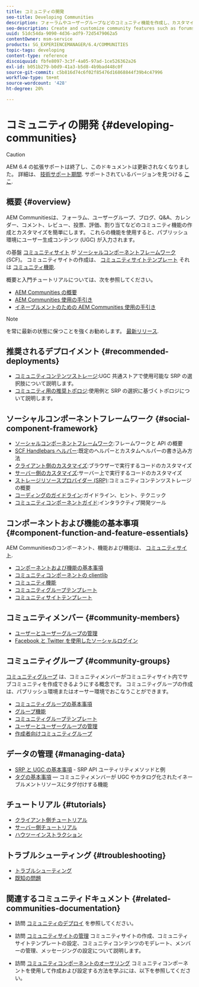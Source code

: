 ```yaml
---
title: コミュニティの開発
seo-title: Developing Communities
description: フォーラムやユーザーグループなどのコミュニティ機能を作成し、カスタマイズする
seo-description: Create and customize community features such as forums, user groups, and more
uuid: 51dc54da-9090-4d36-adf9-72d5479062a5
contentOwner: msm-service
products: SG_EXPERIENCEMANAGER/6.4/COMMUNITIES
topic-tags: developing
content-type: reference
discoiquuid: fbfe8097-3c3f-4a05-97ad-1ce526362a26
exl-id: b051b279-b0d9-41a3-b5d8-4b9bad448c0f
source-git-commit: c5b816d74c6f02f85476d16868844f39b4c47996
workflow-type: tm+mt
source-wordcount: '428'
ht-degree: 20%

---
```


# コミュニティの開発 {#developing-communities}

>[!CAUTION]
>
>AEM 6.4 の拡張サポートは終了し、このドキュメントは更新されなくなりました。 詳細は、 [技術サポート期間](https://helpx.adobe.com/jp/support/programs/eol-matrix.html). サポートされているバージョンを見つける [ここ](https://experienceleague.adobe.com/docs/?lang=ja).

## 概要 {#overview}

AEM Communitiesは、フォーラム、ユーザーグループ、ブログ、Q&amp;A、カレンダー、コメント、レビュー、投票、評価、割り当てなどのコミュニティ機能の作成とカスタマイズを簡単にします。 これらの機能を使用すると、パブリッシュ環境にユーザー生成コンテンツ (UGC) が入力されます。

の基盤 [コミュニティサイト](overview.md#communitiessites) が [ソーシャルコンポーネントフレームワーク](scf.md) (SCF)。 コミュニティサイトの作成は、 [コミュニティサイトテンプレート](sites-console.md) それは [コミュニティ機能](functions.md).

概要と入門チュートリアルについては、次を参照してください。

* [AEM Communities の概要](overview.md)
* [AEM Communities 使用の手引き](getting-started.md)
* [イネーブルメントのための AEM Communities 使用の手引き](getting-started-enablement.md)

>[!NOTE]
>
>を常に最新の状態に保つことを強くお勧めします。 [最新リリース](deploy-communities.md#latest-releases).

## 推奨されるデプロイメント {#recommended-deployments}

* [コミュニティコンテンツストレージ](working-with-srp.md):UGC 共通ストアで使用可能な SRP の選択肢について説明します。
* [コミュニティ用の推奨トポロジ](topologies.md):使用例と SRP の選択に基づくトポロジについて説明します。

## ソーシャルコンポーネントフレームワーク {#social-component-framework}

* [ソーシャルコンポーネントフレームワーク](scf.md):フレームワークと API の概要
* [SCF Handlebars ヘルパー](handlebars-helpers.md):既定のヘルパーとカスタムヘルパーの書き込み方法
* [クライアント側のカスタマイズ](client-customize.md):ブラウザーで実行するコードのカスタマイズ
* [サーバー側のカスタマイズ](server-customize.md):サーバー上で実行するコードのカスタマイズ
* [ストレージリソースプロバイダー (SRP)](srp.md):コミュニティコンテンツストレージの概要
* [コーディングのガイドライン](code-guide.md):ガイドライン、ヒント、テクニック
* [コミュニティコンポーネントガイド](components-guide.md):インタラクティブ開発ツール

## コンポーネントおよび機能の基本事項 {#component-function-and-feature-essentials}

AEM Communitiesのコンポーネント、機能および機能は、 [コミュニティサイト](sites-console.md).

* [コンポーネントおよび機能の基本事項](essentials.md)
* [コミュニティコンポーネントの clientlib](clientlibs.md)
* [コミュニティ機能](functions.md)
* [コミュニティグループテンプレート](tools-groups.md)
* [コミュニティサイトテンプレート](sites.md)

## コミュニティメンバー {#community-members}

* [ユーザーとユーザーグループの管理](users.md)
* [Facebook と Twitter を使用したソーシャルログイン](social-login.md)

## コミュニティグループ {#community-groups}

[コミュニティグループ](overview.md#communitygroups) は、コミュニティメンバーがコミュニティサイト内でサブコミュニティを作成できるようにする概念です。 コミュニティグループの作成は、パブリッシュ環境またはオーサー環境でおこなうことができます。

* [コミュニティグループの基本事項](essentials-groups.md)
* [グループ機能](functions.md#groups-function)
* [コミュニティグループテンプレート](tools-groups.md)
* [ユーザーとユーザーグループの管理](users.md)
* [作成者向けコミュニティグループ](creating-groups.md)

## データの管理 {#managing-data}

* [SRP と UGC の基本事項](srp-and-ugc.md) - SRP API ユーティリティメソッドと例
* [タグの基本事項](tag.md)  — コミュニティメンバーが UGC やカタログ化されたイネーブルメントリソースにタグ付けする機能

## チュートリアル {#tutorials}

* [クライアント側チュートリアル](tutorials.md#client-side-customization)
* [サーバー側チュートリアル](tutorials.md#server-side-customization)
* [ハウツーインストラクション](tutorials.md#how-to-instructions)

## トラブルシューティング {#troubleshooting}

* [トラブルシューティング](troubleshooting.md)
* [既知の問題](/help/release-notes/known-issues.md)

## 関連するコミュニティドキュメント {#related-communities-documentation}

* 訪問 [コミュニティのデプロイ](deploy-communities.md) を参照してください。

* 訪問 [コミュニティサイトの管理](administer-landing.md) コミュニティサイトの作成、コミュニティサイトテンプレートの設定、コミュニティコンテンツのモデレート、メンバーの管理、メッセージングの設定について説明します。

* 訪問 [コミュニティコンポーネントのオーサリング](author-communities.md) コミュニティコンポーネントを使用して作成および設定する方法を学ぶには、以下を参照してください。
